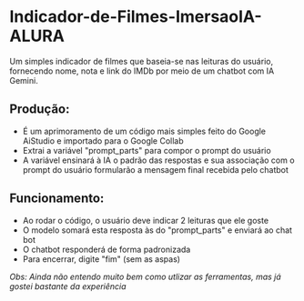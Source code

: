 # Indicador-de-Filmes-ImersaoIA-ALURA
Um simples indicador de filmes que baseia-se nas leituras do usuário, fornecendo nome, nota e link do IMDb por meio de um chatbot com IA Gemini.

## Produção:
- É um aprimoramento de um código mais simples feito do Google AiStudio e importado para o Google Collab
- Extrai a variável "prompt_parts" para compor o prompt do usuário
- A variável ensinará à IA o padrão das respostas e sua associação com o prompt do usuário formularão a mensagem final recebida pelo chatbot

## Funcionamento:
- Ao rodar o código, o usuário deve indicar 2 leituras que ele goste
- O modelo somará esta resposta às do "prompt_parts" e enviará ao chat bot
- O chatbot responderá de forma padronizada
- Para encerrar, digite "fim" (sem as aspas)

*Obs: Ainda não entendo muito bem como utlizar as ferramentas, mas já gostei bastante da experiência*
